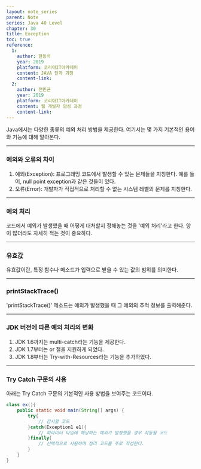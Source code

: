 ```yaml
---
layout: note_series
parent: Note
series: Java 40 Level
chapter: 30
title: Exception
toc: true
reference:
  1:
    author: 한동석
    year: 2019
    platform: 코리아IT아카데미
    content: JAVA 단과 과정
    content-link:
  2:
    author: 전민균
    year: 2019
    platform: 코리아IT아카데미
    content: 웹 개발자 양성 과정
    content-link: 
---
```

Java에서는 다양한 종류의 예외 처리 방법을 제공한다. 여기서는 몇 가지 기본적인 용어와 기능에 대해 알아본다.

---

### 예외와 오류의 차이

1. 예외(Exception): 프로그래밍 코드에서 발생할 수 있는 문제들을 지칭한다. 예를 들어, null point exception과 같은 것들이 있다.
2. 오류(Error): 개발자가 직접적으로 처리할 수 없는 시스템 레벨의 문제를 지칭한다.

---

### 예외 처리

코드에서 예외가 발생했을 때 어떻게 대처할지 정해놓는 것을 '예외 처리'라고 한다. 양이 많더라도 자세히 적는 것이 중요하다.

---

### 유효값

유효값이란, 특정 함수나 메소드가 입력으로 받을 수 있는 값의 범위를 의미한다.

---

### printStackTrace()

'printStackTrace()' 메소드는 예외가 발생했을 때 그 예외의 추적 정보를 출력해준다.

---

### JDK 버전에 따른 예외 처리의 변화

1. JDK 1.6까지는 multi-catch라는 기능을 제공한다.
2. JDK 1.7부터는 or 절을 지원하게 되었다.
3. JDK 1.8부터는 Try-with-Resources라는 기능을 추가하였다.

---

### Try Catch 구문의 사용

아래는 Try Catch 구문의 기본적인 사용 방법을 보여주는 코드이다.

```java
class ex(){
    public static void main(String[] args) {
        try{
            // 감시할 코드
        }catch(Exception1 e1){
            // 파라미터 타입에 해당하는 예외가 발생했을 경우 작동될 코드
        }finally{
            // 선택적으로 사용하며 정리 코드를 주로 작성한다.
        }
    }
}
```